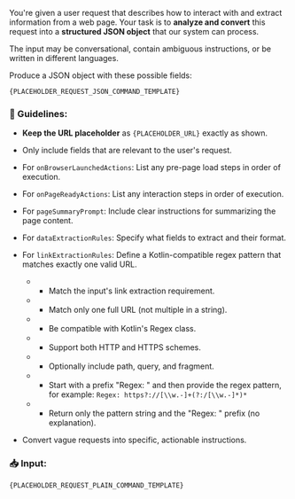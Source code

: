 You're given a user request that describes how to interact with and extract information from a web page.
Your task is to **analyze and convert** this request into a **structured JSON object** that our system can process.

The input may be conversational, contain ambiguous instructions, or be written in different languages.

Produce a JSON object with these possible fields:

```json-text
{PLACEHOLDER_REQUEST_JSON_COMMAND_TEMPLATE}
```

### 🔧 Guidelines:

* **Keep the URL placeholder** as `{PLACEHOLDER_URL}` exactly as shown.
* Only include fields that are relevant to the user's request.
* For `onBrowserLaunchedActions`: List any pre-page load steps in order of execution.
* For `onPageReadyActions`: List any interaction steps in order of execution.
* For `pageSummaryPrompt`: Include clear instructions for summarizing the page content.
* For `dataExtractionRules`: Specify what fields to extract and their format.
* For `linkExtractionRules`: Define a Kotlin-compatible regex pattern that matches exactly one valid URL.
    * * Match the input's link extraction requirement.
    * * Match only one full URL (not multiple in a string).
    * * Be compatible with Kotlin's Regex class.
    * * Support both HTTP and HTTPS schemes.
    * * Optionally include path, query, and fragment.
    * * Start with a prefix "Regex: " and then provide the regex pattern, for example: `Regex: https?://[\\w.-]+(?:/[\\w.-]*)*`
    * * Return only the pattern string and the "Regex: " prefix (no explanation).

* Convert vague requests into specific, actionable instructions.

### 📥 Input:

```text
{PLACEHOLDER_REQUEST_PLAIN_COMMAND_TEMPLATE}
```

